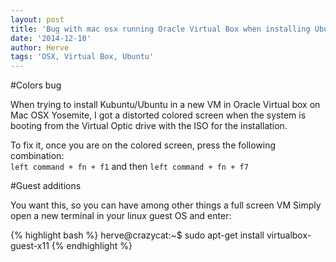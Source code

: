 ```yaml
---
layout: post
title: 'Bug with mac osx running Oracle Virtual Box when installing Ubuntu or derivatives + set up guest additions'
date: '2014-12-10'
author: Herve
tags: 'OSX, Virtual Box, Ubuntu'
---
```


#Colors bug

When trying to install Kubuntu/Ubuntu in a new VM in Oracle Virtual box on Mac OSX Yosemite, I got a distorted colored screen when the system 
is booting from the Virtual Optic drive with the ISO for the installation.

To fix it, once you are on the colored screen, press the following combination:  
`left command + fn + f1`  and then `left command + fn + f7`

#Guest additions

You want this, so you can have among other things a full screen VM
Simply open a new terminal in your linux guest OS and enter:

{% highlight bash %}
herve@crazycat:~$ sudo apt-get install virtualbox-guest-x11
{% endhighlight %}